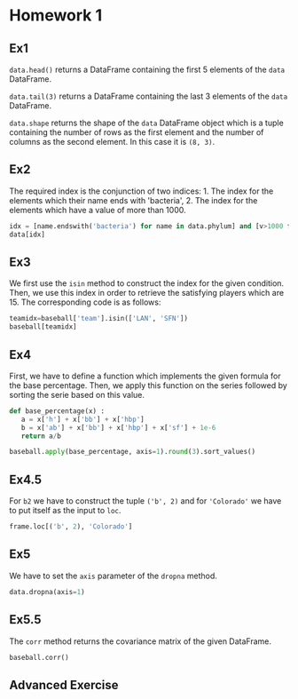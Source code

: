 Homework 1
==========

Ex1
---
`data.head()` returns a DataFrame containing the first 5 elements of the `data` DataFrame.

`data.tail(3)` returns a DataFrame containing the last 3 elements of the `data` DataFrame.

`data.shape` returns the shape of the `data` DataFrame object which is a tuple containing 
the number of rows as the first element and the number of columns as the second element. 
In this case it is `(8, 3)`.

Ex2
---
The required index is the conjunction of two indices: 1. The index for the elements which 
their name ends with 'bacteria', 2. The index for the elements which have a value of more
than 1000.
```python
idx = [name.endswith('bacteria') for name in data.phylum] and [v>1000 for v in data.value]
data[idx]
```

Ex3
---
We first use the `isin` method to construct the index for the given condition. Then, we use
this index in order to retrieve the satisfying players which are 15. The corresponding code
is as follows:

```python
teamidx=baseball['team'].isin(['LAN', 'SFN'])
baseball[teamidx]
```

Ex4
---
First, we have to define a function which implements the given formula for the base percentage.
Then, we apply this function on the series followed by sorting the serie based on this value.

```python
def base_percentage(x) :
   a = x['h'] + x['bb'] + x['hbp']
   b = x['ab'] + x['bb'] + x['hbp'] + x['sf'] + 1e-6
   return a/b

baseball.apply(base_percentage, axis=1).round(3).sort_values()
```

Ex4.5
---
For `b2` we have to construct the tuple `('b', 2)` and for `'Colorado'` we have to put itself
as the input to `loc`.

```python
frame.loc[('b', 2), 'Colorado']
```

Ex5
---
We have to set the `axis` parameter of the `dropna` method.
```python
data.dropna(axis=1)
```

Ex5.5
---
The `corr` method returns the covariance matrix of the given DataFrame.
```python
baseball.corr()
```

Advanced Exercise
---
